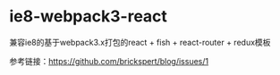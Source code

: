 # ie8-webpack3-react
兼容ie8的基于webpack3.x打包的react + fish + react-router + redux模板

参考链接：https://github.com/brickspert/blog/issues/1

